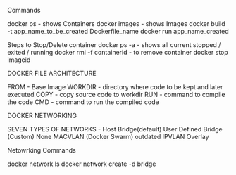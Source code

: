 Commands

docker ps - shows Containers
docker images - shows Images
docker build -t app_name_to_be_created Dockerfile_name
docker run app_name_created

Steps to Stop/Delete container
docker ps -a - shows all current stopped / exited / running
docker rmi -f containerid - to remove container
docker stop imageid


DOCKER FILE ARCHITECTURE

FROM - Base Image 
WORKDIR - directory where code to be kept and later executed
COPY - copy source code to workdir
RUN - command to compile the code
CMD - command to run the compiled code


DOCKER NETWORKING

SEVEN TYPES OF NETWORKS -
Host
Bridge(default)
User Defined Bridge (Custom)
None
MACVLAN (Docker Swarm) outdated
IPVLAN
Overlay

Netowrking Commands 

docker network ls
docker network create -d bridge